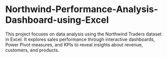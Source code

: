 # Northwind-Performance-Analysis-Dashboard-using-Excel
This project focuses on data analysis using the Northwind Traders dataset in Excel. It explores sales performance through interactive dashboards, Power Pivot measures, and KPIs to reveal insights about revenue, customers, and products.
